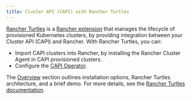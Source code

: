 ```yaml
---
title: Cluster API (CAPI) with Rancher Turtles
---
```


<head>
  <link rel="canonical" href="https://ranchermanager.docs.rancher.com/integrations-in-rancher/cluster-api"/>
</head>

[Rancher Turtles](https://turtles.docs.rancher.com/) is a [Rancher extension](../../../new_docs/integrations/rancher-extensions.md) that manages the lifecycle of provisioned Kubernetes clusters, by providing integration between your Cluster API (CAPI) and Rancher. With Rancher Turtles, you can:

- Import CAPI clusters into Rancher, by installing the Rancher Cluster Agent in CAPI provisioned clusters.
- Configure the [CAPI Operator](https://turtles.docs.rancher.com/reference-guides/rancher-turtles-chart/values#cluster-api-operator-values).

The [Overview](./overview.md) section outlines installation options, Rancher Turtles architecture, and a brief demo. For more details, see the [Rancher Turtles documentation](https://turtles.docs.rancher.com/).
